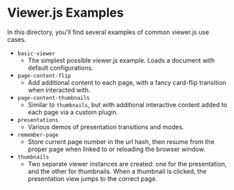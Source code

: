 # Viewer.js Examples #

In this directory, you'll find several examples of common viewer.js use cases.

* `basic-viewer`
    - The simplest possible viewer.js example. Loads a document with default configurations.
* `page-content-flip`
    - Add additional content to each page, with a fancy card-flip transition when interacted with.
* `page-content-thumbnails`
    - Similar to `thumbnails`, but with additional interactive content added to each page via a custom plugin. 
* `presentations`
    - Various demos of presentation transitions and modes.
* `remember-page`
    - Store current page number in the url hash, then resume from the proper page when linked to or reloading the browser window.
* `thumbnails`
    - Two separate viewer instances are created: one for the presentation, and the other for thumbnails. When a thumbnail is clicked, the presentation view jumps to the correct page.
